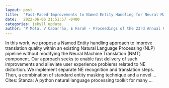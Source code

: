 ```yaml
---
layout: post
title:  "Fast-Paced Improvements to Named Entity Handling for Neural Machine Translation"
date:   2022-06-06 21:51:57 -0400
categories: jekyll update
author: "P Mota, V Cabarrão, E Farah - Proceedings of the 23rd Annual Conference of the …, 2022"
---
```

In this work, we propose a Named Entity handling approach to improve translation quality within an existing Natural Language Processing (NLP) pipeline without modifying the Neural Machine Translation (NMT) component. Our approach seeks to enable fast delivery of such improvements and alleviate user experience problems related to NE distortion. We implement separate NE recognition and translation steps. Then, a combination of standard entity masking technique and a novel …
Cites: ‪Stanza: A python natural language processing toolkit for many …‬  